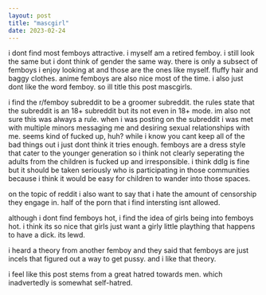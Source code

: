 ```yaml
---
layout: post
title: "mascgirl"
date: 2023-02-24
---
```


i dont find most femboys attractive. i myself am a retired femboy. i still look the same but i dont think of gender the same way. there is only a subsect of femboys i enjoy looking at and those are the ones like myself. fluffy hair and baggy clothes. anime femboys are also nice most of the time. i also just dont like the word femboy. so ill title this post mascgirls.

i find the r/femboy subreddit to be a groomer subreddit. the rules state that the subreddit is an 18+ subreddit but its not even in 18+ mode. im also not sure this was always a rule. when i was posting on the subreddit i was met with multiple minors messaging me and desiring sexual relationships with me. seems kind of fucked up, huh? while i know you cant keep all of the bad things out i just dont think it tries enough. femboys are a dress style that cater to the younger generation so i think not clearly seperating the adults from the children is fucked up and irresponsible. i think ddlg is fine but it should be taken seriously who is participating in those communities because i think it would be easy for children to wander into those spaces.

on the topic of reddit i also want to say that i hate the amount of censorship they engage in. half of the porn that i find intersting isnt allowed.

although i dont find femboys hot, i find the idea of girls being into femboys hot. i think its so nice that girls just want a girly little plaything that happens to have a dick. its lewd.

i heard a theory from another femboy and they said that femboys are just incels that figured out a way to get pussy. and i like that theory.

i feel like this post stems from a great hatred towards men. which inadvertedly is somewhat self-hatred.
